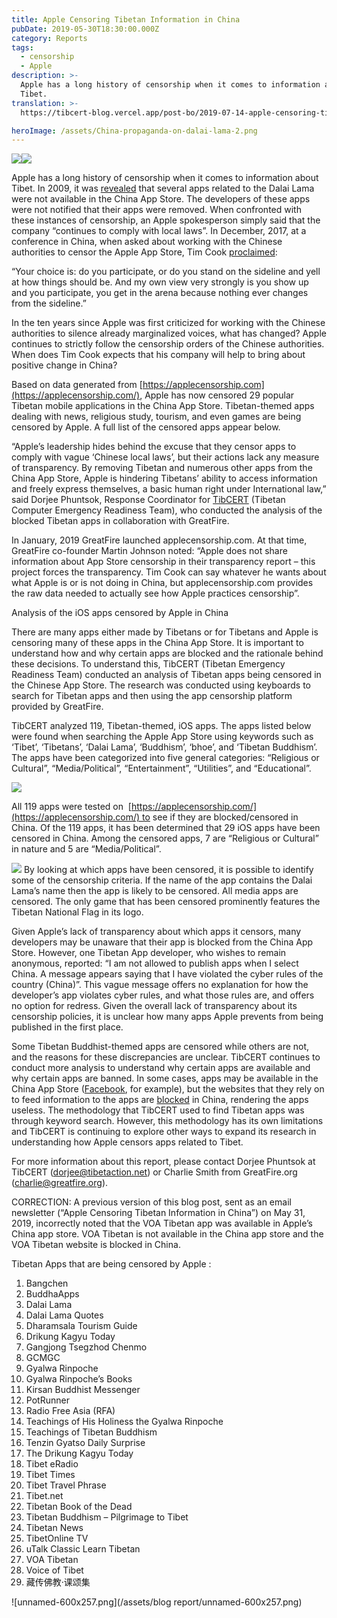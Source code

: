 ```yaml
---
title: Apple Censoring Tibetan Information in China
pubDate: 2019-05-30T18:30:00.000Z
category: Reports
tags:
  - censorship
  - Apple
description: >-
  Apple has a long history of censorship when it comes to information about
  Tibet.
translation: >-
  https://tibcert-blog.vercel.app/post-bo/2019-07-14-apple-censoring-tibetan-information-in-china-bo/

heroImage: /assets/China-propaganda-on-dalai-lama-2.png
---
```


![](</assets/blog report/unnamed-600x257.png>)![](</assets/blog report/unnamed-600x298.jpg>)

Apple has a long history of censorship when it comes to information about Tibet. In 2009, it was [revealed](https://www.computerworld.com/article/2522424/apple-censors-dalai-lama-iphone-apps-in-china.html) that several apps related to the Dalai Lama were not available in the China App Store. The developers of these apps were not notified that their apps were removed. When confronted with these instances of censorship, an Apple spokesperson simply said that the company “continues to comply with local laws”.
In December, 2017, at a conference in China, when asked about working with the Chinese authorities to censor the Apple App Store, Tim Cook [proclaimed](https://appleinsider.com/articles/17/12/06/apple-ceo-tim-cook-talks-chinese-supply-chain-censorship-and-more-in-interview):

“Your choice is: do you participate, or do you stand on the sideline and yell at how things should be. And my own view very strongly is you show up and you participate, you get in the arena because nothing ever changes from the sideline.”

In the ten years since Apple was first criticized for working with the Chinese authorities to silence already marginalized voices, what has changed? Apple continues to strictly follow the censorship orders of the Chinese authorities. When does Tim Cook expects that his company will help to bring about positive change in China?

Based on data generated from [https://applecensorship.com](https://applecensorship.com/), Apple has now censored 29 popular Tibetan mobile applications in the China App Store. Tibetan-themed apps dealing with news, religious study, tourism, and even games are being censored by Apple. A full list of the censored apps appear below.

“Apple’s leadership hides behind the excuse that they censor apps to comply with vague ‘Chinese local laws’, but their actions lack any measure of transparency. By removing Tibetan and numerous other apps from the China App Store, Apple is hindering Tibetans’ ability to access information and freely express themselves, a basic human right under International law,” said Dorjee Phuntsok, Response Coordinator for [TibCERT](https://tibcert.org/) (Tibetan Computer Emergency Readiness Team), who conducted the analysis of the blocked Tibetan apps in collaboration with GreatFire.

In January, 2019 GreatFire launched applecensorship.com. At that time, GreatFire co-founder Martin Johnson noted: “Apple does not share information about App Store censorship in their transparency report – this project forces the transparency. Tim Cook can say whatever he wants about what Apple is or is not doing in China, but applecensorship.com provides the raw data needed to actually see how Apple practices censorship”.

Analysis of the iOS apps censored by Apple in China

There are many apps either made by Tibetans or for Tibetans and Apple is censoring many of these apps in the China App Store. It is important to understand how and why certain apps are blocked and the rationale behind these decisions. To understand this, TibCERT (Tibetan Emergency Readiness Team) conducted an analysis of Tibetan apps being censored in the Chinese App Store. The research was conducted using keyboards to search for Tibetan apps and then using the app censorship platform provided by GreatFire.

TibCERT analyzed 119, Tibetan-themed, iOS apps. The apps listed below were found when searching the Apple App Store using keywords such as ‘Tibet’, ‘Tibetans’, ‘Dalai Lama’, ‘Buddhism’, ‘bhoe’, and ‘Tibetan Buddhism’. The apps have been categorized into five general categories: “Religious or Cultural”, “Media/Political”, “Entertainment”, “Utilities”, and “Educational”.

![](</assets/blog report/App-Categories.png>)

All 119 apps were tested on  [https://applecensorship.com/](https://applecensorship.com/) to see if they are blocked/censored in China. Of the 119 apps, it has been determined that 29 iOS apps have been censored in China. Among the censored apps, 7 are “Religious or Cultural” in nature and 5 are “Media/Political”.

![](</assets/blog report/Capture.png>)
By looking at which apps have been censored, it is possible to identify some of the censorship criteria. If the name of the app contains the Dalai Lama’s name then the app is likely to be censored. All media apps are censored. The only game that has been censored prominently features the Tibetan National Flag in its logo.

Given Apple’s lack of transparency about which apps it censors, many developers may be unaware that their app is blocked from the China App Store. However, one Tibetan App developer, who wishes to remain anonymous, reported: “I am not allowed to publish apps when I select China. A message appears saying that I have violated the cyber rules of the country (China)”. This vague message offers no explanation for how the developer’s app violates cyber rules, and what those rules are, and offers no option for redress. Given the overall lack of transparency about its censorship policies, it is unclear how many apps Apple prevents from being published in the first place.

Some Tibetan Buddhist-themed apps are censored while others are not, and the reasons for these discrepancies are unclear. TibCERT continues to conduct more analysis to understand why certain apps are available and why certain apps are banned. In some cases, apps may be available in the China App Store ([Facebook](https://itunes.apple.com/cn/app/Facebook/id284882215), for example), but the websites that they rely on to feed information to the apps are [blocked](https://en.greatfire.org/https/www.facebook.com) in China, rendering the apps useless. The methodology that TibCERT used to find Tibetan apps was through keyword search. However, this methodology has its own limitations and TibCERT is continuing to explore other ways to expand its research in understanding how Apple censors apps related to Tibet.

For more information about this report, please contact Dorjee Phuntsok at TibCERT ([dorjee@tibetaction.net](mailto:dorjee@tibetaction.net)) or Charlie Smith from GreatFire.org ([charlie@greatfire.org](mailto:charlie@greatfire.org)).

CORRECTION: A previous version of this blog post, sent as an email newsletter (“Apple Censoring Tibetan Information in China”) on May 31, 2019, incorrectly noted that the VOA Tibetan app was available in Apple’s China app store. VOA Tibetan is not available in the China app store and the VOA Tibetan website is blocked in China.

Tibetan Apps that are being censored by Apple :

1. Bangchen
2. BuddhaApps
3. Dalai Lama
4. Dalai Lama Quotes
5. Dharamsala Tourism Guide
6. Drikung Kagyu Today
7. Gangjong Tsegzhod Chenmo
8. GCMGC
9. Gyalwa Rinpoche
10. Gyalwa Rinpoche’s Books
11. Kirsan Buddhist Messenger
12. PotRunner
13. Radio Free Asia (RFA)
14. Teachings of His Holiness the Gyalwa Rinpoche
15. Teachings of Tibetan Buddhism
16. Tenzin Gyatso Daily Surprise
17. The Drikung Kagyu Today
18. Tibet eRadio
19. Tibet Times
20. Tibet Travel Phrase
21. Tibet.net
22. Tibetan Book of the Dead
23. Tibetan Buddhism – Pilgrimage to Tibet
24. Tibetan News
25. TibetOnline TV
26. uTalk Classic Learn Tibetan
27. VOA Tibetan
28. Voice of Tibet
29. 藏传佛教·课颂集

![unnamed-600x257.png](/assets/blog report/unnamed-600x257.png)
